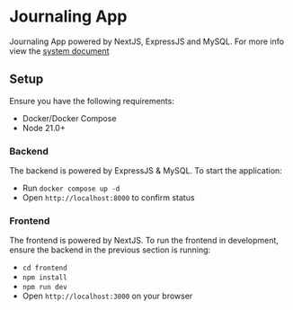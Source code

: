# Journaling App

Journaling App powered by NextJS, ExpressJS and MySQL. For more info view the [system document](https://docs.google.com/document/d/10MMZZwDfa4RkFFTh8tjPsckxutnnsm-uubhyyKeEXjE/edit?usp=sharing)

## Setup

Ensure you have the following requirements:

- Docker/Docker Compose
- Node 21.0+

### Backend

The backend is powered by ExpressJS & MySQL. To start the application:

- Run `docker compose up -d`
- Open `http://localhost:8000` to confirm status

### Frontend

The frontend is powered by NextJS. To run the frontend in development, ensure the backend in the previous section is running:

- `cd frontend`
- `npm install`
- `npm run dev`
- Open `http://localhost:3000` on your browser
